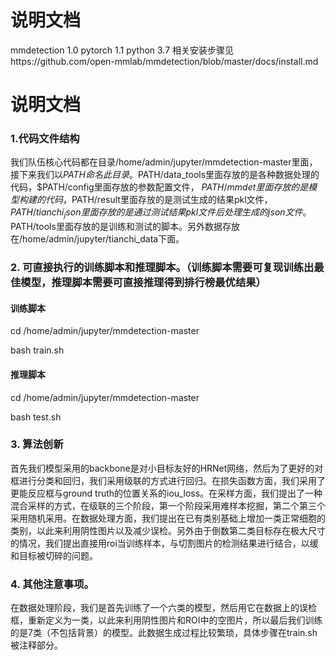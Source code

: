# 说明文档
mmdetection 1.0    pytorch 1.1  python 3.7  相关安装步骤见https://github.com/open-mmlab/mmdetection/blob/master/docs/install.md


# 说明文档


### 1.代码文件结构

我们队伍核心代码都在目录/home/admin/jupyter/mmdetection-master里面，接下来我们以$PATH命名此目录。$PATH/data_tools里面存放的是各种数据处理的代码，$PATH/config里面存放的参数配置文件， $PATH/mmdet 里面存放的是模型构建的代码，$PATH/result里面存放的是测试生成的结果pkl文件，$PATH/tianchi_json里面存放的是通过测试结果pkl文件后处理生成的json文件。$PATH/tools里面存放的是训练和测试的脚本。另外数据存放在/home/admin/jupyter/tianchi_data下面。

### 2.  可直接执行的训练脚本和推理脚本。（训练脚本需要可复现训练出最佳模型，推理脚本需要可直接推理得到排行榜最优结果）

#### 训练脚本

cd /home/admin/jupyter/mmdetection-master

bash train.sh

#### 推理脚本

cd /home/admin/jupyter/mmdetection-master

bash test.sh

### 3. 算法创新
首先我们模型采用的backbone是对小目标友好的HRNet网络，然后为了更好的对框进行分类和回归，我们采用级联的方式进行回归。在损失函数方面，我们采用了更能反应框与ground truth的位置关系的iou_loss。在采样方面，我们提出了一种混合采样的方式，在级联的三个阶段，第一个阶段采用难样本挖掘，第二个第三个采用随机采用。在数据处理方面，我们提出在已有类别基础上增加一类正常细胞的类别，以此来利用阴性图片以及减少误检。另外由于倒数第二类目标存在极大尺寸的情况，我们提出直接用roi当训练样本，与切割图片的检测结果进行结合，以缓和目标被切碎的问题。

### 4.  其他注意事项。

在数据处理阶段，我们是首先训练了一个六类的模型，然后用它在数据上的误检框，重新定义为一类，以此来利用阴性图片和ROI中的空图片，所以最后我们训练的是7类（不包括背景）的模型。此数据生成过程比较繁琐，具体步骤在train.sh被注释部分。
